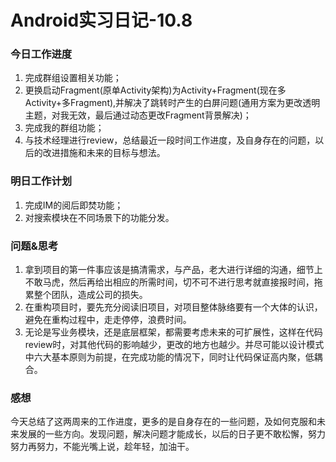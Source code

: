 # Android实习日记-10.8

### 今日工作进度

1. 完成群组设置相关功能；
2. 更换启动Fragment(原单Activity架构)为Activity+Fragment(现在多Activity+多Fragment),并解决了跳转时产生的白屏问题(通用方案为更改透明主题，对我无效，最后通过动态更改Fragment背景解决)；
3. 完成我的群组功能；
4. 与技术经理进行review，总结最近一段时间工作进度，及自身存在的问题，以后的改进措施和未来的目标与想法。

### 明日工作计划

1. 完成IM的阅后即焚功能；
2. 对搜索模块在不同场景下的功能分发。

### 问题&思考

1. 拿到项目的第一件事应该是搞清需求，与产品，老大进行详细的沟通，细节上不敢马虎，然后再给出相应的所需时间，切不可不进行思考就直接报时间，拖累整个团队，造成公司的损失。
2. 在重构项目时，要先充分阅读旧项目，对项目整体脉络要有一个大体的认识，避免在重构过程中，走走停停，浪费时间。
3. 无论是写业务模块，还是底层框架，都需要考虑未来的可扩展性，这样在代码review时，对其他代码的影响越少，更改的地方也越少。并尽可能以设计模式中六大基本原则为前提，在完成功能的情况下，同时让代码保证高内聚，低耦合。

### 感想

今天总结了这两周来的工作进度，更多的是自身存在的一些问题，及如何克服和未来发展的一些方向。发现问题，解决问题才能成长，以后的日子更不敢松懈，努力努力再努力，不能光嘴上说，趁年轻，加油干。